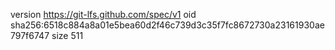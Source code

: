 version https://git-lfs.github.com/spec/v1
oid sha256:6518c884a8a01e5bea60d2f46c739d3c35f7fc8672730a23161930ae797f6747
size 511
